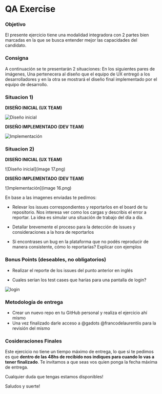 # QA Exercise

### Objetivo
El presente ejercicio tiene una modalidad integradora con 2 partes bien marcadas en la que se busca entender mejor las capacidades del candidato.

### Consigna

A continuación se te presentarán 2 situaciones: En los siguientes pares de imágenes, Una pertenecera al diseño que el equipo de UX entregó a los desarrolladores y en la otra se mostrará el diseño final implementado por el equipo de desarrollo.

### Situacion 1)

**DISEÑO INICIAL (UX TEAM)**

![Diseño inicial](DESIGN.png)

**DISEÑO IMPLEMENTADO (DEV TEAM)**

![Implementación](DEV.png)

### Situacion 2)

**DISEÑO INICIAL (UX TEAM)**

![Diseño inicial](image 17.png)

**DISEÑO IMPLEMENTADO (DEV TEAM)**

![Implementación](image 16.png)

En base a las imagenes enviadas te pedimos:
- Relevar los issues correspondientes y reportarlos en el board de tu repositorio. Nos interesa ver como los cargas y describis el error a reportar. La idea es simular una situación de trabajo del día a día.

- Detallar brevemente el proceso para la detección de issues y consideraciones a la hora de reportarlos

- Si encontrases un bug en la plataforma que no podés reproducir de manera consistente, cómo lo reportarías? Explicar con ejemplos


### Bonus Points (deseables, no obligatorios)

- Realizar el reporte de los issues del punto anterior en inglés

- Cuales serían los test cases que harías para una pantalla de login?

![login](log-in-improvement.png)

### Metodología de entrega
- Crear un nuevo repo en tu GitHub personal y realiza el ejercicio ahí mismo
- Una vez finalizado darle acceso a @gadots @francodelaurentiis para la revisión del mismo

### Cosideraciones Finales

Este ejercicio no tiene un tiempo máximo de entrega, lo que si te pedimos es que **dentro de las 48hs de recibido nos indiques para cuando lo vas a tener finalizado**. Te invitamos a que seas vos quien ponga la fecha máxima de entrega.

Cualquier duda que tengas estamos disponibles!

Saludos y suerte!

